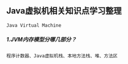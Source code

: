 
## Java虚拟机相关知识点学习整理
    Java Virtual Machine


##### 1.JVM内存模型分哪几部分？
    程序计数器、Java虚拟机栈、本地方法栈、堆、方法区

